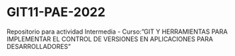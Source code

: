 # GIT11-PAE-2022
Repositorio para actividad Intermedia - Curso:”GIT Y HERRAMIENTAS PARA IMPLEMENTAR EL CONTROL DE VERSIONES EN APLICACIONES PARA DESARROLLADORES”
